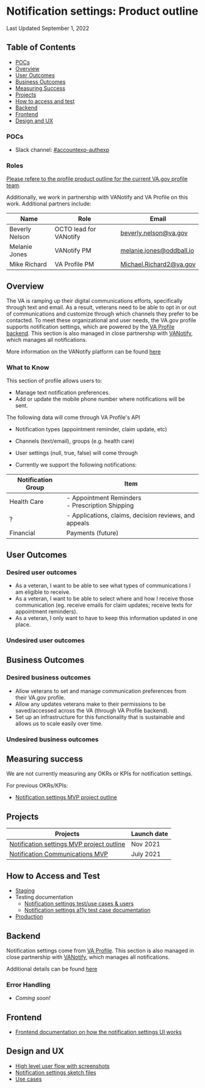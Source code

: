 # Notification settings: Product outline

Last Updated September 1, 2022

## Table of Contents
- [POCs](#pocs)
- [Overview](#overview)
- [User Outcomes](#user-outcomes)
- [Business Outcomes](#business-outcomes)
- [Measuring Success](#measuring-success)
- [Projects](#projects)
- [How to access and test](#how-to-access-and-test)
- [Backend](#backend)
- [Frontend](#frontend)
- [Design and UX](#design-and-ux)



### POCs

- Slack channel: [#accountexp-authexp](https://dsva.slack.com/channels/accountexp-authexp) 
 
 ### Roles

[Please refere to the profile product outline for the current VA.gov profile team](https://github.com/department-of-veterans-affairs/va.gov-team/tree/master/products/identity-personalization/profile#roles).

Additionally, we work in partnership with VANotify and VA Profile on this work. Additional partners include:

|Name|Role|Email|
|----|----|-----|
|Beverly Nelson| OCTO lead for VANotify| beverly.nelson@va.gov |
|Melanie Jones | VANotify PM | melanie.jones@oddball.io |
|Mike Richard | VA Profile PM | Michael.Richard2@va.gov |


## Overview

The VA is ramping up their digital communications efforts, specifically through text and email. As a result, veterans need to be able to opt in or out of communications and customize through which channels they prefer to be contacted. To meet these organizational and user needs, the VA.gov profile supports notification settings, which are powered by the [VA Profile backend](https://depo-platform-documentation.scrollhelp.site/developer-docs/external-integrations). This section is also managed in close partnership with [VANotify](https://depo-platform-documentation.scrollhelp.site/developer-docs/VANotify.1885634900.html), which manages all notifications.

More information on the VANotify platform can be found [here](https://github.com/department-of-veterans-affairs/va.gov-team/tree/master/products/va-notify)

### What to Know


This section of profile allows users to:

- Manage text notification preferences.  
- Add or update the mobile phone number where notifications will be sent.

The following data will come through VA Profile's API

- Notification types (appointment reminder, claim update, etc)
- Channels (text/email), groups (e.g. health care)
- User settings (null, true, false) will come through


- Currently we support the following notifications:

|Notification Group|Item|
|--------|-----------|
|Health Care|- Appointment Reminders <br />- Prescription Shipping|
|  ? | - Applications, claims, decision reviews, and appeals|
| Financial | Payments (future)|

     

## User Outcomes

### Desired user outcomes

- As a veteran, I want to be able to see what types of communications I am eligible to receive.
- As a veteran, I want to be able to select where and how I receive those communication (eg. receive emails for claim updates; receive texts for appointment reminders).
- As a veteran, I only want to have to keep this information updated in one place.

### Undesired user outcomes

## Business Outcomes

### Desired business outcomes

- Allow veterans to set and manage communication preferences from their VA.gov profile.
- Allow any updates veterans make to their permissions to be saved/accessed across the VA (through VA Profile backend).
- Set up an infrastructure for this functionality that is sustainable and allows us to scale easily over time.

### Undesired business outcomes


## Measuring success

We are not currently measuring any OKRs or KPIs for notification settings.

For previous OKRs/KPIs:

- [Notification settings MVP project outline](https://github.com/department-of-veterans-affairs/va.gov-team/blob/master/products/identity-personalization/notifications/notification-preferences/product/mvp-project-outline.md#measuring-success)

## Projects

|Projects|Launch date|
|--------|-----------|
|[Notification settings MVP project outline](https://github.com/department-of-veterans-affairs/va.gov-team/blob/master/products/identity-personalization/notifications/notification-preferences/product/mvp-project-outline.md#measuring-success)| Nov 2021|
|[Notification Communications MVP](https://github.com/department-of-veterans-affairs/va.gov-team/blob/master/products/identity-personalization/notifications/notification-preferences/product/communications-permissions-mvp-definition.md)| July 2021|

## How to Access and Test
- [Staging](https://staging.va.gov/profile/notifications)
- Testing documentation
     - [Notification settings test/use cases & users](https://github.com/department-of-veterans-affairs/va.gov-team-sensitive/blob/master/Administrative/vagov-users/staging-test-accounts-notification-preferences.md)
     - [Notification settings a11y test case documentation](https://github.com/department-of-veterans-affairs/va.gov-team-sensitive/blob/master/Administrative/vagov-users/staging-test-accounts-notification-preferences-a11y.md)
- [Production](https://va.gov/profile/notifications)

## Backend

Notification settings come from [VA Profile](https://depo-platform-documentation.scrollhelp.site/developer-docs/external-integrations). This section is also managed in close partnership with [VANotify](https://depo-platform-documentation.scrollhelp.site/developer-docs/VANotify.1885634900.html), which manages all notifications.

Additional details can be found [here](https://github.com/department-of-veterans-affairs/va.gov-team-sensitive/blob/master/products/identity-personalization/profile/notification_settings/backend_documentation.md)

### Error Handling

- _Coming soon!_

## Frontend

- [Frontend documentation on how the notification settings UI works](https://github.com/department-of-veterans-affairs/va.gov-team/blob/master/products/identity-personalization/notifications/notification-preferences/frontend/display-notes.md)

## Design and UX
- [High level user flow with screenshots](https://www.sketch.com/s/afd69a1f-72d2-430b-9b62-285e9d3f479c/a/v8zKwxQ)
- [Notification settings sketch files](https://www.sketch.com/s/afd69a1f-72d2-430b-9b62-285e9d3f479c)
- [Use cases](https://github.com/department-of-veterans-affairs/va.gov-team/blob/master/products/identity-personalization/notifications/notification-preferences/use-cases/README.md)

